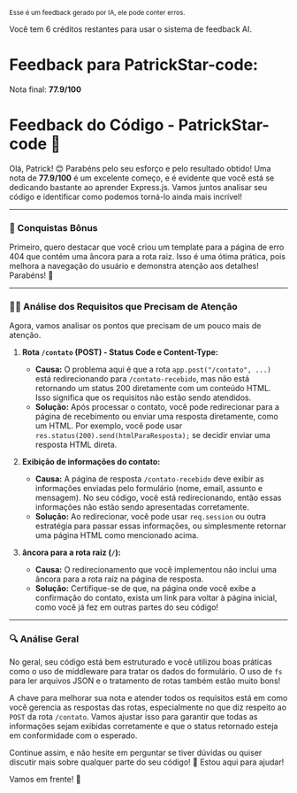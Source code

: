 <sup>Esse é um feedback gerado por IA, ele pode conter erros.</sup>

Você tem 6 créditos restantes para usar o sistema de feedback AI.

# Feedback para PatrickStar-code:

Nota final: **77.9/100**

# Feedback do Código - PatrickStar-code 🚀

Olá, Patrick! 😊 Parabéns pelo seu esforço e pelo resultado obtido! Uma nota de **77.9/100** é um excelente começo, e é evidente que você está se dedicando bastante ao aprender Express.js. Vamos juntos analisar seu código e identificar como podemos torná-lo ainda mais incrível!

---

### 🎉 Conquistas Bônus
Primeiro, quero destacar que você criou um template para a página de erro 404 que contém uma âncora para a rota raiz. Isso é uma ótima prática, pois melhora a navegação do usuário e demonstra atenção aos detalhes! Parabéns! 🎊

---

### 🕵️‍♂️ Análise dos Requisitos que Precisam de Atenção
Agora, vamos analisar os pontos que precisam de um pouco mais de atenção. 

1. **Rota `/contato` (POST) - Status Code e Content-Type:**
   - **Causa:** O problema aqui é que a rota `app.post("/contato", ...)` está redirecionando para `/contato-recebido`, mas não está retornando um status 200 diretamente com um conteúdo HTML. Isso significa que os requisitos não estão sendo atendidos.
   - **Solução:** Após processar o contato, você pode redirecionar para a página de recebimento ou enviar uma resposta diretamente, como um HTML. Por exemplo, você pode usar `res.status(200).send(htmlParaResposta);` se decidir enviar uma resposta HTML direta.

2. **Exibição de informações do contato:**
   - **Causa:** A página de resposta `/contato-recebido` deve exibir as informações enviadas pelo formulário (nome, email, assunto e mensagem). No seu código, você está redirecionando, então essas informações não estão sendo apresentadas corretamente.
   - **Solução:** Ao redirecionar, você pode usar `req.session` ou outra estratégia para passar essas informações, ou simplesmente retornar uma página HTML como mencionado acima.

3. **âncora para a rota raiz (`/`):**
   - **Causa:** O redirecionamento que você implementou não inclui uma âncora para a rota raiz na página de resposta.
   - **Solução:** Certifique-se de que, na página onde você exibe a confirmação do contato, exista um link para voltar à página inicial, como você já fez em outras partes do seu código!

---

### 🔍 Análise Geral
No geral, seu código está bem estruturado e você utilizou boas práticas como o uso de middleware para tratar os dados do formulário. O uso de `fs` para ler arquivos JSON e o tratamento de rotas também estão muito bons! 

A chave para melhorar sua nota e atender todos os requisitos está em como você gerencia as respostas das rotas, especialmente no que diz respeito ao `POST` da rota `/contato`. Vamos ajustar isso para garantir que todas as informações sejam exibidas corretamente e que o status retornado esteja em conformidade com o esperado.

Continue assim, e não hesite em perguntar se tiver dúvidas ou quiser discutir mais sobre qualquer parte do seu código! 💪 Estou aqui para ajudar! 

Vamos em frente! 🚀